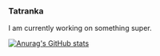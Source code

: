 ### Tatranka

I am currently working on something super.


[![Anurag's GitHub stats](https://github-readme-stats.vercel.app/api?username=Tatran)](https://github.com/anuraghazra/github-readme-stats)

<!--
**Tatrank/Tatrank** is a ✨ _special_ ✨ repository because its `README.md` (this file) appears on your GitHub profile.

Here are some ideas to get you started:
I am currently working on something super.

- 🔭 I’m currently working on ...
- 🌱 I’m currently learning ...
- 👯 I’m looking to collaborate on ...
- 🤔 I’m looking for help with ...
- 💬 Ask me about ...
- 📫 How to reach me: ...
- 😄 Pronouns: ...
- ⚡ Fun fact: ...
-->
